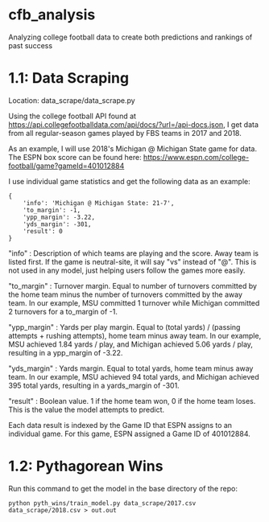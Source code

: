 # cfb_analysis
Analyzing college football data to create both predictions and rankings of past success

# 1.1: Data Scraping
Location: data_scrape/data_scrape.py

Using the college football API found at https://api.collegefootballdata.com/api/docs/?url=/api-docs.json, I get data from all regular-season games played by FBS teams in 2017 and 2018. 

As an example, I will use 2018's Michigan @ Michigan State game for data. The ESPN box score can be found here: https://www.espn.com/college-football/game?gameId=401012884

I use individual game statistics and get the following data as an example:

```
{
    'info': 'Michigan @ Michigan State: 21-7', 
    'to_margin': -1, 
    'ypp_margin': -3.22, 
    'yds_margin': -301, 
    'result': 0
}
```

"info" : Description of which teams are playing and the score. Away team is listed first. If the game is neutral-site, it will say "vs" instead of "@". This is not used in any model, just helping users follow the games more easily.

"to_margin" : Turnover margin. Equal to number of turnovers committed by the home team minus the number of turnovers committed by the away team. In our example, MSU committed 1 turnover while Michigan committed 2 turnovers for a to_margin of -1.

"ypp_margin" : Yards per play margin. Equal to (total yards) / (passing attempts + rushing attempts), home team minus away team. In our example, MSU achieved 1.84 yards / play, and Michigan achieved 5.06 yards / play, resulting in a ypp_margin of -3.22.

"yds_margin" : Yards margin. Equal to total yards, home team minus away team. In our example, MSU achieved 94 total yards, and Michigan achieved 395 total yards, resulting in a yards_margin of -301.

"result" : Boolean value. 1 if the home team won, 0 if the home team loses. This is the value the model attempts to predict.

Each data result is indexed by the Game ID that ESPN assigns to an individual game. For this game, ESPN assigned a Game ID of 401012884.

# 1.2: Pythagorean Wins
Run this command to get the model in the base directory of the repo:
```
python pyth_wins/train_model.py data_scrape/2017.csv data_scrape/2018.csv > out.out
```